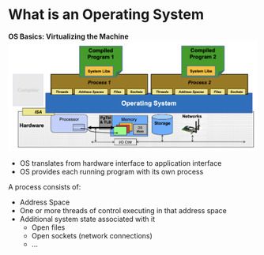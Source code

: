 # What is an Operating System

**OS Basics: Virtualizing the Machine**
![](1.png)
- OS translates from hardware interface to application interface
- OS provides each running program with its own process

A process consists of:
- Address Space
- One or more threads of control executing in that address space
- Additional system state associated with it
    - Open files
    - Open sockets (network connections) 
    - ...